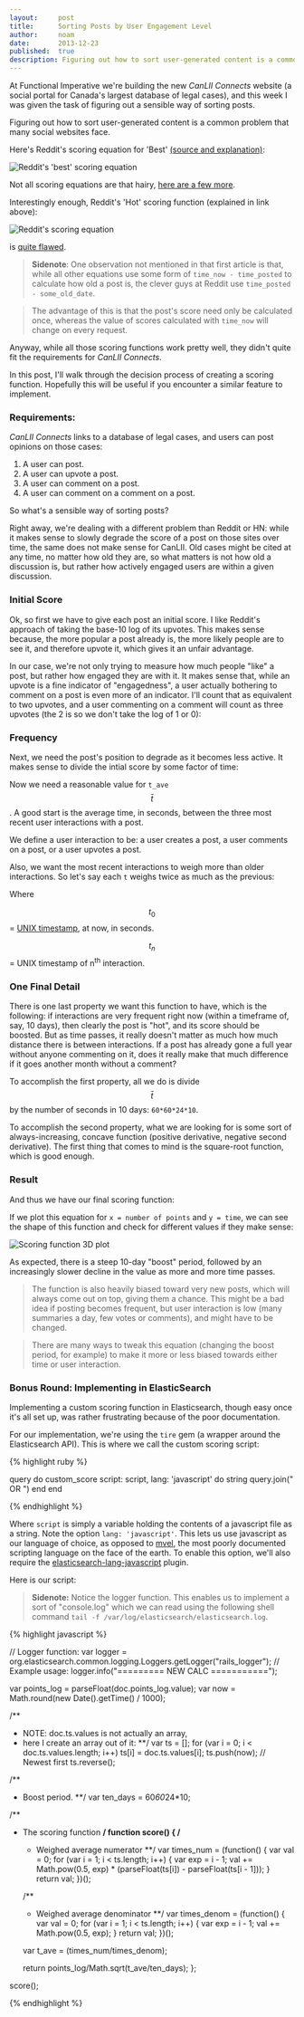 ```yaml
---
layout:     post
title:      Sorting Posts by User Engagement Level
author:     noam
date:       2013-12-23
published:  true
description: Figuring out how to sort user-generated content is a common problem that many social websites face.
---
```


At Functional Imperative we're building the new *CanLII Connects* website (a social portal for Canada's largest database of legal cases), and this week I was given the task of figuring out a sensible way of sorting posts.

Figuring out how to sort user-generated content is a common problem that many social websites face.

Here's Reddit's scoring equation for 'Best' [(source and explanation)](http://www.evanmiller.org/how-not-to-sort-by-average-rating.html):

![Reddit's 'best' scoring equation](http://clusterfoo.com/assets/images/2014/reddit_best.png)

Not all scoring equations are that hairy, [here are a few more](http://moz.com/blog/reddit-stumbleupon-delicious-and-hacker-news-algorithms-exposed).

Interestingly enough, Reddit's 'Hot' scoring function (explained in link above):

![Reddit's scoring equation](http://clusterfoo.com/assets/images/2014/reddit_hot_algo.png)

is [quite flawed](http://technotes.iangreenleaf.com/posts/2013-12-09-reddits-empire-is-built-on-a-flawed-algorithm.html).

<!--more-->

> **Sidenote**: One observation not mentioned in that first article is that, while all other equations use some form of `time_now - time_posted` to calculate how old a post is, the clever guys at Reddit use `time_posted - some_old_date`.

> The advantage of this is that the post's score need only be calculated once, whereas the value of scores calculated with `time_now` will change on every request.

Anyway, while all those scoring functions work pretty well, they didn't quite
fit the requirements for *CanLII Connects*.

In this post, I'll walk through the decision process of creating a scoring
function. Hopefully this will be useful if you encounter a similar feature to
implement.

### Requirements:

*CanLII Connects* links to a database of legal cases, and users can post opinions on those cases:

1. A user can post.
2. A user can upvote a post.
3. A user can comment on a post.
4. A user can comment on a comment on a post.

So what's a sensible way of sorting posts?

Right away, we're dealing with a different problem than Reddit or HN: while it makes sense to slowly degrade the score of a post on those sites over time, the same does not make sense for CanLII. Old cases might be cited at any time, no matter how old they are, so what matters is not how old a discussion is, but rather how actively engaged users are within a given discussion.

### Initial Score

Ok, so first we have to give each post an initial score. I like Reddit's approach of taking the base-10 log of its upvotes. This makes sense because, the more popular a post already is, the more likely people are to see it, and therefore upvote it, which gives it an unfair advantage.

In our case, we're not only trying to measure how much people "like" a post, but rather how engaged they are with it. It makes sense that, while an upvote is a fine indicator of "engagedness", a user actually bothering to comment on a post is even more of an indicator. I'll count that as equivalent to two upvotes, and a user commenting on a comment will count as three upvotes (the 2 is so we don't take the log of 1 or 0):

<script type="math/tex; mode=display">
    log_{10}(2 + u + 2c + 3cc)
</script>

### Frequency

Next, we need the post's position to degrade as it becomes less active. It makes
sense to divide the intial score by some factor of time:

<script type="math/tex; mode=display">
    \cfrac{ log_{10} (2+u+2c+3cc) }{ \bar{t} }
</script>

Now we need a reasonable value for <span class="mj">`t_ave`</span>$$ \bar{ t } $$. A good start is the average time, in seconds, between the three most recent user interactions with a post.

We define a user interaction to be: a user creates a post, a user comments on a post, or a user upvotes a post.

Also, we want the most recent interactions to weigh more than older interactions. So let's say each `t` weighs twice as much as the previous:

<script type="math/tex; mode=display">
    \bar{ t } = \cfrac{\sum\_{i=1}^3 \left(\frac{1}{2}\right)^{i-1} * (t_i - t\_{i-1}) }{ \sum\_{i=1}^3  \left(\frac{1}{2}\right)^{i-1}}
</script>

Where

$$ t_0 $$ = [UNIX timestamp](http://en.wikipedia.org/wiki/Unix_time), at now, in seconds.

$$ t_n $$ = UNIX timestamp of n<sup>th</sup> interaction.

### One Final Detail

There is one last property we want this function to have, which is the following: if interactions are very frequent right now (within a timeframe of, say, 10 days), then clearly the post is "hot", and its score should be boosted. But as time passes, it really doesn't matter as much how much distance there is between interactions. If a post has already gone a full year without anyone commenting on it, does it really make that much difference if it goes another month without a comment?

To accomplish the first property, all we do is divide $$ \bar{ t }$$ by the number of seconds in 10 days: `60*60*24*10`.

To accomplish the second property, what we are looking for is some sort of always-increasing, concave function (positive derivative, negative second derivative). The first thing that comes to mind is the square-root function, which is good enough.

### Result

And thus we have our final scoring function:

<script type="math/tex; mode=display">
    \cfrac{ log_{10} (2 + u + 2c + 3cc) }{ \sqrt{ \bar{t}/60 * 60 * 24 * 10 }}
</script>

If we plot this equation for `x = number of points` and `y = time`, we can see the shape of this function and check for different values if they make sense:

![Scoring function 3D plot](http://clusterfoo.com/assets/images/2014/scoring_function_shape_2.jpg)

As expected, there is a steep 10-day "boost" period, followed by an increasingly  slower decline in the value as more and more time passes.

> The function is also heavily biased toward very new posts, which will always come
out on top, giving them a chance. This might be a bad idea if posting becomes
frequent, but user interaction is low (many summaries a day, few votes or comments),
and might have to be changed.

> There are many ways to tweak this equation (changing the boost period, for example)
to make it more or less biased towards either time or user interaction.

### Bonus Round: Implementing in ElasticSearch

Implementing a custom scoring function in Elasticsearch, though easy once it's all set up, was rather frustrating because of the poor documentation.

For our implementation, we're using the `tire` gem (a wrapper around the Elasticsearch API). This is where we call the custom scoring script:

{% highlight ruby %}

query do
  custom_score script: script, lang: 'javascript' do
    string query.join(" OR ")
  end
end

{% endhighlight %}

Where `script` is simply a variable holding the contents of a javascript file as a string. Note the option `lang: 'javascript'`. This lets us use javascript as our language of choice, as opposed to [mvel](http://mvel.codehaus.org/), the most poorly documented scripting language on the face of the earth. To enable this option, we'll also require the [elasticsearch-lang-javascript](https://github.com/elasticsearch/elasticsearch-lang-javascript) plugin.

Here is our script:

> **Sidenote:** Notice the logger function. This enables us to implement a sort of "console.log"
which we can read using the following shell command `tail -f /var/log/elasticsearch/elasticsearch.log`.

{% highlight javascript %}

// Logger function:
var logger = org.elasticsearch.common.logging.Loggers.getLogger("rails_logger");
// Example usage:
logger.info("========= NEW CALC ===========");

var points_log = parseFloat(doc.points_log.value);
var now = Math.round(new Date().getTime() / 1000);

/**
* NOTE: doc.ts.values is not actually an array,
* here I create an array out of it:
**/
var ts = [];
for (var i = 0; i < doc.ts.values.length; i++) ts[i] = doc.ts.values[i];
ts.push(now);
// Newest first
ts.reverse();

/**
* Boost period.
**/
var ten_days = 60*60*24*10;

/**
* The scoring function
**/
function score() {
  /**
  * Weighed average numerator
  **/
  var times_num = (function() {
    var val = 0;
    for (var i = 1; i < ts.length; i++) {
      var exp = i - 1;
      val += Math.pow(0.5, exp) *
             (parseFloat(ts[i]) -
             parseFloat(ts[i - 1]));
    }
    return val;
  })();

  /**
  * Weighed average denominator
  **/
  var times_denom = (function() {
    var val = 0;
    for (var i = 1; i < ts.length; i++) {
      var exp = i - 1;
      val += Math.pow(0.5, exp);
    }
    return val;
  })();

  var t_ave = (times_num/times_denom);

  return points_log/Math.sqrt(t_ave/ten_days);
};

score();

{% endhighlight %}
